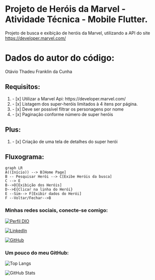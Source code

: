 # Projeto de Heróis da Marvel - Atividade Técnica - Mobile Flutter.

Projeto de busca e exibição de heróis da Marvel, utilizando a API do site https://developer.marvel.com/

# Dados do autor do código:

Otávio Thadeu Franklin da Cunha

## Requisitos:
<ol>
    <li>- [x] Utilizar a Marvel Api: https://developer.marvel.com/​</li>
    <li>- [x] Listagem dos super-heróis limitados à 4 itens por página.</li>
    <li>- [x] Deve ser possível filtrar os personagens por nome</li>
    <li>- [x] Paginação conforme número de super heróis</li>
</ol>

## Plus:

<ol>
    <li>- [x] Criação de uma tela de detalhes do super herói​</li>
</ol>

## Fluxograma:


```mermaid
graph LR
A((Início)) --> B[Home Page]
B -- Pesquisar Herói --> C[Exibe Heróis da busca]
C --> E
B-->D[Exibição dos Heróis]
D-->E{Clicar na linha do Herói}
E --Sim--> F[Exibir dados do Herói]
F --Voltar/Fechar-->B
```

### Minhas redes sociais, conecte-se comigo:
[![Perfil DIO](https://img.shields.io/badge/-Meu%20Perfil%20na%20DIO-30A3DC?style=for-the-badge)](https://www.dio.me/users/otavio_89908)

[![LinkedIn](https://img.shields.io/badge/-LinkedIn-000?style=for-the-badge&logo=linkedin&logoColor=30A3DC)](https://www.linkedin.com/in/ot%C3%A1vio-cunha-827560209/)

[![GitHub](https://img.shields.io/badge/-github-000?style=for-the-badge&logo=github&logoColor=30A3DC)](https://github.com/otaviotfcunha)

### Um pouco do meu GitHub:

![Top Langs](https://github-readme-stats-git-masterrstaa-rickstaa.vercel.app/api/top-langs/?username=otaviotfcunha&layout=compact&bg_color=000&border_color=30A3DC&title_color=FFF&text_color=FFF)

![GitHub Stats](https://github-readme-stats.vercel.app/api?username=otaviotfcunha&theme=transparent&bg_color=000&border_color=30A3DC&show_icons=true&icon_color=30A3DC&title_color=FFF&text_color=FFF)


